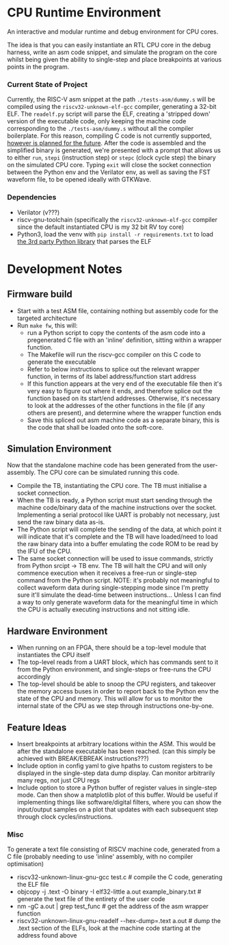 # CPU Runtime Environment
An interactive and modular runtime and debug environment for CPU cores.

The idea is that you can easily instantiate an RTL CPU core in the debug harness, write an asm code snippet, and simulate the program on the core whilst being given the ability to single-step and place breakpoints at various points in the program.
### Current State of Project
Currently, the RISC-V asm snippet at the path `./tests-asm/dummy.s` will be compiled using the `riscv32-unknown-elf-gcc` compiler, generating a 32-bit ELF. The `readelf.py` script will parse the ELF, creating a 'stripped down' version of the executable code, only keeping the machine code corresponding to the `./tests-asm/dummy.s` without all the compiler boilerplate. For this reason, compiling C code is not currently supported, [however is planned for the future](https://github.com/LiamSkirrow/cpu-run-env/issues/1). After the code is assembled and the simplified binary is generated, we're presented with a prompt that allows us to either `run`, `stepi` (instruction step) or `stepc` (clock cycle step) the binary on the simulated CPU core. Typing `exit` will close the socket connection between the Python env and the Verilator env, as well as saving the FST waveform file, to be opened ideally with GTKWave.

### Dependencies
- Verilator (v???)
- riscv-gnu-toolchain (specifically the `riscv32-unknown-elf-gcc` compiler since the default instantiated CPU is my 32 bit RV toy core)
- Python3, load the venv with `pip install -r requirements.txt` to load [the 3rd party Python library](https://github.com/eliben/pyelftools) that parses the ELF 

# Development Notes

## Firmware build
- Start with a test ASM file, containing nothing but assembly code for the targeted architecture
- Run `make fw`, this will:
  - run a Python script to copy the contents of the asm code into a pregenerated C file with an 'inline' definition, sitting within a wrapper function.
  - The Makefile will run the riscv-gcc compiler on this C code to generate the executable
  - Refer to below instructions to splice out the relevant wrapper function, in terms of its label address/function start address
  - If this function appears at the very end of the executable file then it's very easy to figure out where it ends, and therefore splice out the function based on its start/end addresses. Otherwise, it's necessary to look at the addresses of the other functions in the file (if any others are present), and determine where the wrapper function ends
  - Save this spliced out asm machine code as a separate binary, this is the code that shall be loaded onto the soft-core.
 
## Simulation Environment
Now that the standalone machine code has been generated from the user-assembly. The CPU core can be simulated running this code.
- Compile the TB, instantiating the CPU core. The TB must initialise a socket connection.
- When the TB is ready, a Python script must start sending through the machine code/binary data of the machine instructions over the socket. Implementing a serial protocol like UART is probably not necessary, just send the raw binary data as-is.
- The Python script will complete the sending of the data, at which point it will indicate that it's complete and the TB will have loaded/need to load the raw binary data into a buffer emulating the code ROM to be read by the IFU of the CPU.
- The same socket connection will be used to issue commands, strictly from Python srcipt -> TB env. The TB will halt the CPU and will only commence execution when it receives a free-run or single-step command from the Python script. NOTE: it's probably not meaningful to collect waveform data during single-stepping mode since I'm pretty sure it'll simulate the dead-time between instructions... Unless I can find a way to only generate waveform data for the meaningful time in which the CPU is actually executing instructions and not sitting idle.

## Hardware Environment
- When running on an FPGA, there should be a top-level module that instantiates the CPU itself
- The top-level reads from a UART block, which has commands sent to it from the Python environment, and single-steps or free-runs the CPU accordingly
- The top-level should be able to snoop the CPU registers, and takeover the memory access buses in order to report back to the Python env the state of the CPU and memory. This will allow for us to monitor the internal state of the CPU as we step through instructions one-by-one.

## Feature Ideas
- Insert breakpoints at arbitrary locations within the ASM. This would be after the standalone executable has been reached. (can this simply be achieved with BREAK/EBREAK instructions???)
- Include option in config yaml to give hpaths to custom registers to be displayed in the single-step data dump display. Can monitor arbitrarily many regs, not just CPU regs
- Include option to store a Python buffer of register values in single-step mode. Can then show a matplotlib plot of this buffer. Would be useful if implementing things like software/digital filters, where you can show the input/output samples on a plot that updates with each subsequent step through clock cycles/instructions. 

### Misc
To generate a text file consisting of RISCV machine code, generated from a C file (probably needing to use 'inline' assembly, with no compiler optimisation)
- riscv32-unknown-linux-gnu-gcc test.c                                 # compile the C code, generating the ELF file
- objcopy -j .text -O binary -I elf32-little a.out example_binary.txt  # generate the text file of the entirety of the user code
- nm -gC a.out | grep test_func                                        # get the address of the asm wrapper function
- riscv32-unknown-linux-gnu-readelf --hex-dump=.text a.out             # dump the .text section of the ELFs, look at the machine code starting at the address found above
